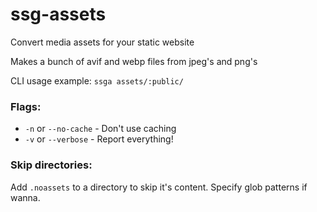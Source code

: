 # ssg-assets
Convert media assets for your static website

Makes a bunch of avif and webp files from jpeg's and png's

CLI usage example: `ssga assets/:public/`

### Flags:
- `-n` or `--no-cache` - Don't use caching
- `-v` or `--verbose` - Report everything!

### Skip directories:

Add `.noassets` to a directory to skip it's content. Specify glob patterns if wanna.